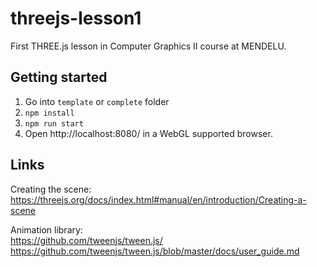 # threejs-lesson1
First THREE.js lesson in Computer Graphics II course at MENDELU.

## Getting started
1. Go into `template` or `complete` folder
2. `npm install`
3. `npm run start`
4. Open http://localhost:8080/ in a WebGL supported browser.

## Links

Creating the scene: \
https://threejs.org/docs/index.html#manual/en/introduction/Creating-a-scene

Animation library: \
https://github.com/tweenjs/tween.js/ \
https://github.com/tweenjs/tween.js/blob/master/docs/user_guide.md
